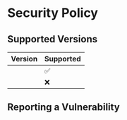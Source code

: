 # Security Policy

## Supported Versions


| Version | Supported          |
| ------- | ------------------ |
|         | :white_check_mark: |
|         | :x:                |


## Reporting a Vulnerability
